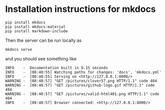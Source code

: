 # Installation instructions for mkdocs

    pip install mkdocs
    pip install mkdocs-material
    pip install markdown-include

Then the server can be run locally as

    mkdocs serve

and you should see something like

    INFO    -  Documentation built in 0.15 seconds
    INFO    -  [08:40:55] Watching paths for changes: 'docs', 'mkdocs.yml'
    INFO    -  [08:40:55] Serving on <http://127.0.0.1:8000/>
    WARNING -  [08:40:57] "GET /pictures/clover57.png HTTP/1.1" code 404
    WARNING -  [08:40:57] "GET /pictures/github-logo.gif HTTP/1.1" code 404
    WARNING -  [08:40:57] "GET /pictures/valid-html401.png HTTP/1.1" code 404
    INFO    -  [08:40:57] Browser connected: <http://127.0.0.1:8000/>
